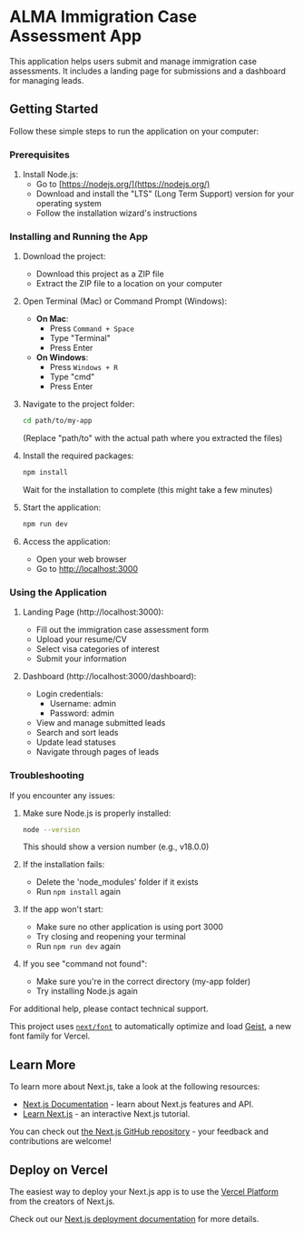 # ALMA Immigration Case Assessment App

This application helps users submit and manage immigration case assessments. It includes a landing page for submissions and a dashboard for managing leads.

## Getting Started

Follow these simple steps to run the application on your computer:

### Prerequisites

1. Install Node.js:
   - Go to [https://nodejs.org/](https://nodejs.org/)
   - Download and install the "LTS" (Long Term Support) version for your operating system
   - Follow the installation wizard's instructions

### Installing and Running the App

1. Download the project:

   - Download this project as a ZIP file
   - Extract the ZIP file to a location on your computer

2. Open Terminal (Mac) or Command Prompt (Windows):

   - **On Mac**:
     - Press `Command + Space`
     - Type "Terminal"
     - Press Enter
   - **On Windows**:
     - Press `Windows + R`
     - Type "cmd"
     - Press Enter

3. Navigate to the project folder:

   ```bash
   cd path/to/my-app
   ```

   (Replace "path/to" with the actual path where you extracted the files)

4. Install the required packages:

   ```bash
   npm install
   ```

   Wait for the installation to complete (this might take a few minutes)

5. Start the application:

   ```bash
   npm run dev
   ```

6. Access the application:
   - Open your web browser
   - Go to [http://localhost:3000](http://localhost:3000)

### Using the Application

1. Landing Page (http://localhost:3000):

   - Fill out the immigration case assessment form
   - Upload your resume/CV
   - Select visa categories of interest
   - Submit your information

2. Dashboard (http://localhost:3000/dashboard):
   - Login credentials:
     - Username: admin
     - Password: admin
   - View and manage submitted leads
   - Search and sort leads
   - Update lead statuses
   - Navigate through pages of leads

### Troubleshooting

If you encounter any issues:

1. Make sure Node.js is properly installed:

   ```bash
   node --version
   ```

   This should show a version number (e.g., v18.0.0)

2. If the installation fails:

   - Delete the 'node_modules' folder if it exists
   - Run `npm install` again

3. If the app won't start:

   - Make sure no other application is using port 3000
   - Try closing and reopening your terminal
   - Run `npm run dev` again

4. If you see "command not found":
   - Make sure you're in the correct directory (my-app folder)
   - Try installing Node.js again

For additional help, please contact technical support.

This project uses [`next/font`](https://nextjs.org/docs/app/building-your-application/optimizing/fonts) to automatically optimize and load [Geist](https://vercel.com/font), a new font family for Vercel.

## Learn More

To learn more about Next.js, take a look at the following resources:

- [Next.js Documentation](https://nextjs.org/docs) - learn about Next.js features and API.
- [Learn Next.js](https://nextjs.org/learn) - an interactive Next.js tutorial.

You can check out [the Next.js GitHub repository](https://github.com/vercel/next.js) - your feedback and contributions are welcome!

## Deploy on Vercel

The easiest way to deploy your Next.js app is to use the [Vercel Platform](https://vercel.com/new?utm_medium=default-template&filter=next.js&utm_source=create-next-app&utm_campaign=create-next-app-readme) from the creators of Next.js.

Check out our [Next.js deployment documentation](https://nextjs.org/docs/app/building-your-application/deploying) for more details.
